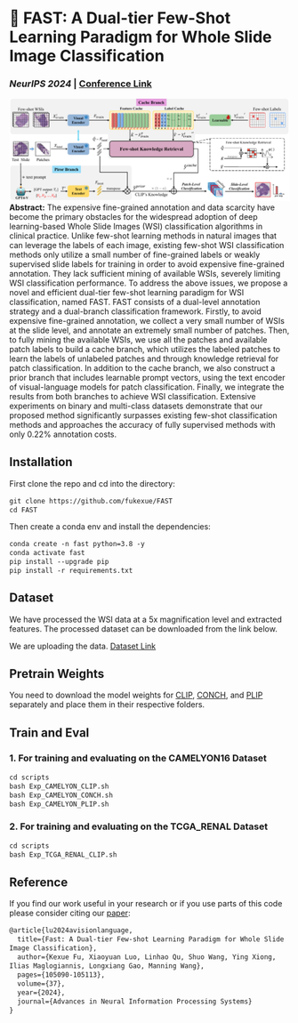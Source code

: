 🚀 FAST: A Dual-tier Few-Shot Learning Paradigm for Whole Slide Image Classification 
===========
###  *NeurIPS 2024* | [Conference Link](https://proceedings.neurips.cc/paper_files/paper/2024/file/bdcdf38389d7fcefc73c4c3720217155-Paper-Conference.pdf) 

![PDF Page 1](figures/fig.png)
**Abstract:** The expensive fine-grained annotation and data scarcity have become the primary obstacles for the widespread adoption of deep learning-based Whole Slide Images (WSI) classification algorithms in clinical practice. Unlike few-shot learning methods in natural images that can leverage the labels of each image, existing few-shot WSI classification methods only utilize a small number of fine-grained labels or weakly supervised slide labels for training in order to avoid expensive fine-grained annotation. They lack sufficient mining of available WSIs, severely limiting WSI classification performance. To address the above issues, we propose a novel and efficient dual-tier few-shot learning paradigm for WSI classification, named FAST. FAST consists of a dual-level annotation strategy and a dual-branch classification framework. Firstly, to avoid expensive fine-grained annotation, we collect a very small number of WSIs at the slide level, and annotate an extremely small number of patches. Then, to fully mining the available WSIs, we use all the patches and available patch labels to build a cache branch, which utilizes the labeled patches to learn the labels of unlabeled patches and through knowledge retrieval for patch classification. In addition to the cache branch, we also construct a prior branch that includes learnable prompt vectors, using the text encoder of visual-language models for patch classification. Finally, we integrate the results from both branches to achieve WSI classification. Extensive experiments on binary and multi-class datasets demonstrate that our proposed method significantly surpasses existing few-shot classification methods and approaches the accuracy of fully supervised methods with only 0.22$\%$ annotation costs.

## Installation
First clone the repo and cd into the directory:
```shell
git clone https://github.com/fukexue/FAST
cd FAST
```
Then create a conda env and install the dependencies:
```shell
conda create -n fast python=3.8 -y
conda activate fast
pip install --upgrade pip
pip install -r requirements.txt
```

## Dataset
We have processed the WSI data at a 5x magnification level and extracted features. The processed dataset can be downloaded from the link below.

We are uploading the data.
[Dataset Link](https://proceedings.neurips.cc/paper_files/paper/2024/file/bdcdf38389d7fcefc73c4c3720217155-Paper-Conference.pdf) 


## Pretrain Weights
You need to download the model weights for [CLIP](https://github.com/openai/CLIP), [CONCH](https://github.com/mahmoodlab/CONCH), and [PLIP](https://github.com/PathologyFoundation/plip) separately and place them in their respective folders.

## Train and Eval
### 1. For training and evaluating on the CAMELYON16 Dataset
```shell
cd scripts
bash Exp_CAMELYON_CLIP.sh
bash Exp_CAMELYON_CONCH.sh
bash Exp_CAMELYON_PLIP.sh
```
### 2. For training and evaluating on the TCGA_RENAL Dataset
```shell
cd scripts
bash Exp_TCGA_RENAL_CLIP.sh
```


## Reference
If you find our work useful in your research or if you use parts of this code please consider citing our [paper](https://proceedings.neurips.cc/paper_files/paper/2024/file/bdcdf38389d7fcefc73c4c3720217155-Paper-Conference.pdf):
```
@article{lu2024avisionlanguage,
  title={Fast: A Dual-tier Few-shot Learning Paradigm for Whole Slide Image Classification},
  author={Kexue Fu, Xiaoyuan Luo, Linhao Qu, Shuo Wang, Ying Xiong, Ilias Maglogiannis, Longxiang Gao, Manning Wang},
  pages={105090-105113},
  volume={37},
  year={2024},
  journal={Advances in Neural Information Processing Systems}
}
```